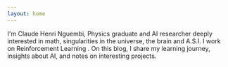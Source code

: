 ```yaml
---
layout: home
---
```


I'm Claude Henri Nguembi, Physics graduate and AI researcher deeply interested in math, singularities in the universe, the brain and A.S.I. I work on Reinforcement Learning . On this blog, I share my learning journey, insights about AI, and notes on interesting projects.

